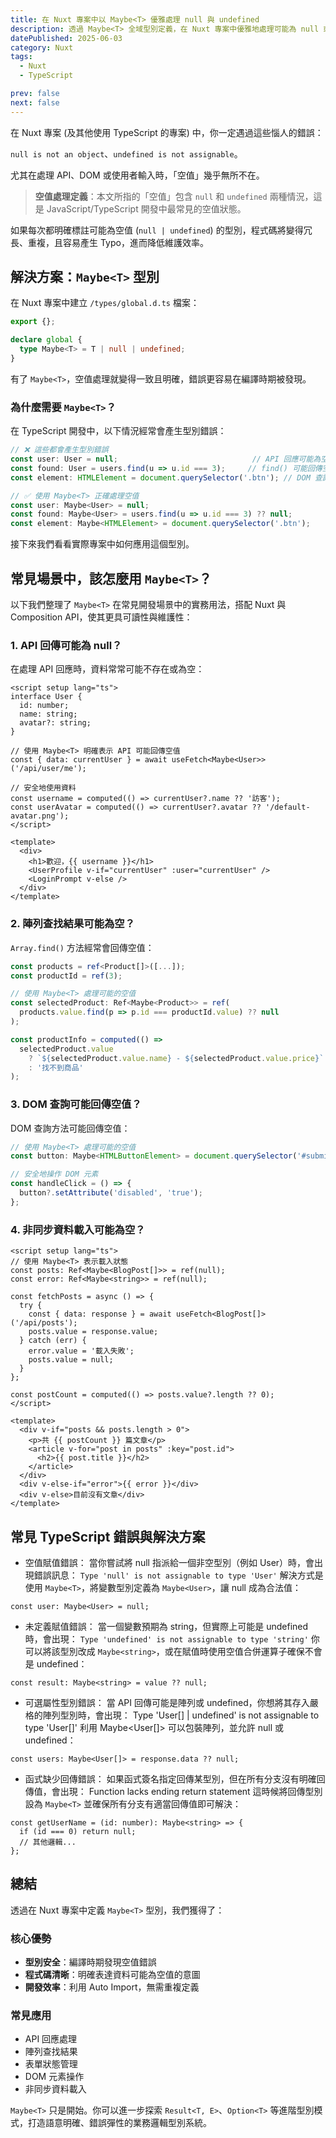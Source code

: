 ```yaml
---
title: 在 Nuxt 專案中以 Maybe<T> 優雅處理 null 與 undefined
description: 透過 Maybe<T> 全域型別定義，在 Nuxt 專案中優雅地處理可能為 null 或 undefined 的值，提升型別安全和開發體驗。
datePublished: 2025-06-03
category: Nuxt
tags:
  - Nuxt
  - TypeScript

prev: false
next: false
---
```


在 Nuxt 專案 (及其他使用 TypeScript 的專案) 中，你一定遇過這些惱人的錯誤：

`null is not an object`、`undefined is not assignable`。

尤其在處理 API、DOM 或使用者輸入時，「空值」幾乎無所不在。

> **空值處理定義**：本文所指的「空值」包含 `null` 和 `undefined` 兩種情況，這是 JavaScript/TypeScript 開發中最常見的空值狀態。

如果每次都明確標註可能為空值 (`null | undefined`) 的型別，程式碼將變得冗長、重複，且容易產生 Typo，進而降低維護效率。

## 解決方案：`Maybe<T>` 型別

在 Nuxt 專案中建立 `/types/global.d.ts` 檔案：

```typescript
export {};

declare global {
  type Maybe<T> = T | null | undefined;
}
```

有了 `Maybe<T>`，空值處理就變得一致且明確，錯誤更容易在編譯時期被發現。

### 為什麼需要 `Maybe<T>`？

在 TypeScript 開發中，以下情況經常會產生型別錯誤：

```typescript
// ❌ 這些都會產生型別錯誤
const user: User = null;                              // API 回應可能為空值
const found: User = users.find(u => u.id === 3);     // find() 可能回傳空值
const element: HTMLElement = document.querySelector('.btn'); // DOM 查詢可能為空值

// ✅ 使用 Maybe<T> 正確處理空值
const user: Maybe<User> = null;
const found: Maybe<User> = users.find(u => u.id === 3) ?? null;
const element: Maybe<HTMLElement> = document.querySelector('.btn');
```

接下來我們看看實際專案中如何應用這個型別。

## 常見場景中，該怎麼用 `Maybe<T>`？

以下我們整理了 `Maybe<T>` 在常見開發場景中的實務用法，搭配 Nuxt 與 Composition API，使其更具可讀性與維護性：

### 1. API 回傳可能為 null？

在處理 API 回應時，資料常常可能不存在或為空：

```vue
<script setup lang="ts">
interface User {
  id: number;
  name: string;
  avatar?: string;
}

// 使用 Maybe<T> 明確表示 API 可能回傳空值
const { data: currentUser } = await useFetch<Maybe<User>>('/api/user/me');

// 安全地使用資料
const username = computed(() => currentUser?.name ?? '訪客');
const userAvatar = computed(() => currentUser?.avatar ?? '/default-avatar.png');
</script>

<template>
  <div>
    <h1>歡迎，{{ username }}</h1>
    <UserProfile v-if="currentUser" :user="currentUser" />
    <LoginPrompt v-else />
  </div>
</template>
```

### 2. 陣列查找結果可能為空？

`Array.find()` 方法經常會回傳空值：

```typescript
const products = ref<Product[]>([...]);
const productId = ref(3);

// 使用 Maybe<T> 處理可能的空值
const selectedProduct: Ref<Maybe<Product>> = ref(
  products.value.find(p => p.id === productId.value) ?? null
);

const productInfo = computed(() => 
  selectedProduct.value 
    ? `${selectedProduct.value.name} - ${selectedProduct.value.price}`
    : '找不到商品'
);
```

### 3. DOM 查詢可能回傳空值？

DOM 查詢方法可能回傳空值：

```typescript
// 使用 Maybe<T> 處理可能的空值
const button: Maybe<HTMLButtonElement> = document.querySelector('#submit-btn');

// 安全地操作 DOM 元素
const handleClick = () => {
  button?.setAttribute('disabled', 'true');
};
```

### 4. 非同步資料載入可能為空？

```vue
<script setup lang="ts">
// 使用 Maybe<T> 表示載入狀態
const posts: Ref<Maybe<BlogPost[]>> = ref(null);
const error: Ref<Maybe<string>> = ref(null);

const fetchPosts = async () => {
  try {
    const { data: response } = await useFetch<BlogPost[]>('/api/posts');
    posts.value = response.value;
  } catch (err) {
    error.value = '載入失敗';
    posts.value = null;
  }
};

const postCount = computed(() => posts.value?.length ?? 0);
</script>

<template>
  <div v-if="posts && posts.length > 0">
    <p>共 {{ postCount }} 篇文章</p>
    <article v-for="post in posts" :key="post.id">
      <h2>{{ post.title }}</h2>
    </article>
  </div>
  <div v-else-if="error">{{ error }}</div>
  <div v-else>目前沒有文章</div>
</template>
```

## 常見 TypeScript 錯誤與解決方案

- 空值賦值錯誤：
當你嘗試將 null 指派給一個非空型別（例如 User）時，會出現錯誤訊息：
`Type 'null' is not assignable to type 'User'`
解決方式是使用 `Maybe<T>`，將變數型別定義為 `Maybe<User>`，讓 null 成為合法值：
```typescript:line-numbers
const user: Maybe<User> = null;
```

- 未定義賦值錯誤：
當一個變數預期為 string，但實際上可能是 undefined 時，會出現：
`Type 'undefined' is not assignable to type 'string'`
你可以將該型別改成 `Maybe<string>`，或在賦值時使用空值合併運算子確保不會是 undefined：
```typescript:line-numbers
const result: Maybe<string> = value ?? null;
```

- 可選屬性型別錯誤：
當 API 回傳可能是陣列或 undefined，你想將其存入嚴格的陣列型別時，會出現：
Type 'User[] | undefined' is not assignable to type 'User[]'
利用 Maybe<User[]> 可以包裝陣列，並允許 null 或 undefined：

```typescript:line-numbers
const users: Maybe<User[]> = response.data ?? null;
```

- 函式缺少回傳錯誤：
如果函式簽名指定回傳某型別，但在所有分支沒有明確回傳值，會出現：
Function lacks ending return statement
這時候將回傳型別設為 `Maybe<T>` 並確保所有分支有適當回傳值即可解決：

```typescript:line-numbers
const getUserName = (id: number): Maybe<string> => {
  if (id === 0) return null;
  // 其他邏輯...
};
```

## 總結

透過在 Nuxt 專案中定義 `Maybe<T>` 型別，我們獲得了：

### 核心優勢

- **型別安全**：編譯時期發現空值錯誤
- **程式碼清晰**：明確表達資料可能為空值的意圖
- **開發效率**：利用 Auto Import，無需重複定義

### 常見應用

- API 回應處理
- 陣列查找結果
- 表單狀態管理
- DOM 元素操作
- 非同步資料載入

`Maybe<T>` 只是開始。你可以進一步探索 `Result<T, E>`、`Option<T>` 等進階型別模式，打造語意明確、錯誤彈性的業務邏輯型別系統。
